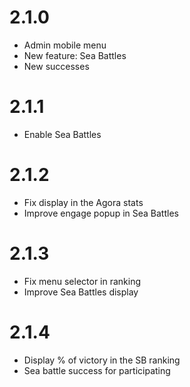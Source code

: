 # 2.1.0
* Admin mobile menu
* New feature: Sea Battles
* New successes

# 2.1.1
* Enable Sea Battles

# 2.1.2
* Fix display in the Agora stats
* Improve engage popup in Sea Battles

# 2.1.3
* Fix menu selector in ranking
* Improve Sea Battles display

# 2.1.4
* Display % of victory in the SB ranking
* Sea battle success for participating
